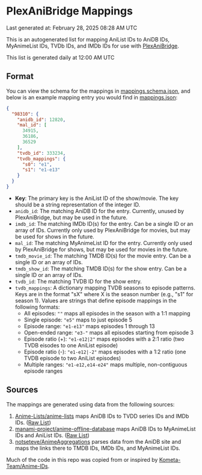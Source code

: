 # PlexAniBridge Mappings

Last generated at: February 28, 2025 08:28 AM UTC

This is an autogenerated list for mapping AniList IDs to AniDB IDs, MyAnimeList IDs, TVDb IDs, and IMDb IDs for use with [PlexAniBridge](https://github.com/eliasbenb/PlexAniBridge).

This list is generated daily at 12:00 AM UTC

## Format

You can view the schema for the mappings in [mappings.schema.json](./mappings.schema.json), and below is an example mapping entry you would find in [mappings.json](./mappings.json):

```json
{
  "98310": {
    "anidb_id": 12820,
    "mal_id": [
      34915,
      36186,
      36529
    ],
    "tvdb_id": 333234,
    "tvdb_mappings": {
      "s0": "e1",
      "s1": "e1-e13"
    }
  }
}
```

- **Key**: The primary key is the AniList ID of the show/movie. The key should be a string representation of the integer ID.
- `anidb_id`: The matching AniDB ID for the entry. Currently, unused by PlexAniBridge, but may be used in the future.
- `imdb_id`: The matching IMDb ID(s) for the entry. Can be a single ID or an array of IDs. Currently only used by PlexAniBridge for movies, but may be used for shows in the future.
- `mal_id`: The matching MyAnimeList ID for the entry. Currently only used by PlexAniBridge for shows, but may be used for movies in the future.
- `tmdb_movie_id`: The matching TMDB ID(s) for the movie entry. Can be a single ID or an array of IDs.
- `tmdb_show_id`: The matching TMDB ID(s) for the show entry. Can be a single ID or an array of IDs.
- `tvdb_id`: The matching TVDB ID for the show entry.
- `tvdb_mappings`: A dictionary mapping TVDB seasons to episode patterns. Keys are in the format "sX" where X is the season number (e.g., "s1" for season 1). Values are strings that define episode mappings in the following formats:
  - All episodes: `""` maps all episodes in the season with a 1:1 mapping
  - Single episode: `"e5"` maps to just episode 5
  - Episode range: `"e1-e13"` maps episodes 1 through 13
  - Open-ended range: `"e3-"` maps all episodes starting from episode 3
  - Episode ratio (+): `"e1-e12|2"` maps episodes with a 2:1 ratio (two TVDB eisodes to one AniList episode)
  - Episode ratio (-): `"e1-e12|-2"` maps episodes with a 1:2 ratio (one TVDB episode to two AniList episodes)
  - Multiple ranges: `"e1-e12,e14-e24"` maps multiple, non-contiguous episode ranges

## Sources

The mappings are generated using data from the following sources:

1. [Anime-Lists/anime-lists](https://github.com/Anime-Lists/anime-lists/) maps AniDB IDs to TVDD series IDs and IMDb IDs. ([Raw List](https://raw.githubusercontent.com/Anime-Lists/anime-lists/master/anime-list-master.xml))
2. [manami-project/anime-offline-database](https://github.com/manami-project/anime-offline-database/) maps AniDB IDs to MyAnimeList IDs and AniList IDs. ([Raw List](https://raw.githubusercontent.com/manami-project/anime-offline-database/master/anime-offline-database.json))
3. [notseteve/AnimeAggregations](https://github.com/notseteve/AnimeAggregations) parses data from the AniDB site and maps the links there to TMDB IDs, IMDb IDs, and MyAnimeList IDs.

Much of the code in this repo was copied from or inspired by [Kometa-Team/Anime-IDs](https://github.com/Kometa-Team/Anime-IDs).
